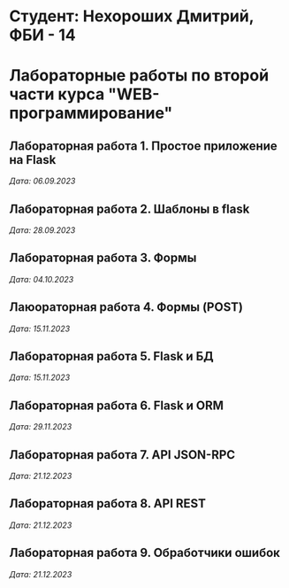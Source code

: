 # Студент: Нехороших Дмитрий, ФБИ - 14

# Лабораторные работы по второй части курса "WEB-программирование"

## Лабораторная работа 1. Простое приложение на Flask

*Дата: 06.09.2023*

## Лабораторная работа 2. Шаблоны в flask

*Дата: 28.09.2023*

## Лабораторная работа 3. Формы

*Дата: 04.10.2023*

## Лаюораторная работа 4. Формы (POST)

*Дата: 15.11.2023*

## Лабораторная работа 5. Flask и БД

*Дата: 15.11.2023*

## Лабораторная работа 6. Flask и ORM

*Дата: 29.11.2023*


## Лабораторная работа 7. API JSON-RPC

*Дата: 21.12.2023*


## Лабораторная работа 8. API REST

*Дата: 21.12.2023*


## Лабораторная работа 9. Обработчики ошибок

*Дата: 21.12.2023*
